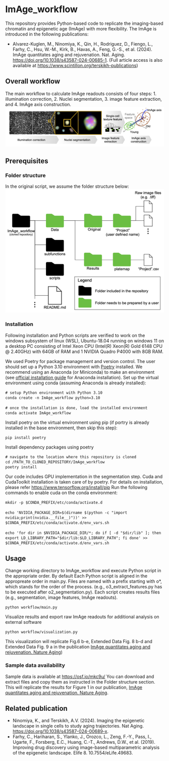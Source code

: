 # ImAge_workflow
This repository provides Python-based code to replicate the imaging-based chromatin and epigenetic age (ImAge) with more flexibility.
The ImAge is introduced in the following publications:
- Alvarez-Kuglen, M., Ninomiya, K., Qin, H., Rodriguez, D., Fiengo, L., Farhy, C., Hsu, W.-M., Kirk, B., Havas, A., Feng, G.-S., et al. (2024). ImAge quantitates aging and rejuvenation. Nat. Aging. https://doi.org/10.1038/s43587-024-00685-1.
(Full article access is also available at https://www.scintillon.org/terskikh-publications)

## Overall workflow
The main workflow to calculate ImAge readouts consists of four steps: 1. illumination correction, 2. Nuclei segmentation, 3. image feature extraction, and 4. ImAge axis construction.
![](/repo_assets/workflow.png)

## Prerequisites
### Folder structure
In the original script, we assume the folder structure below:
![](/repo_assets/folder.png)

### Installation
Following installation and Python scripts are verified to work on the windows subsystem of linux (WSL), Ubuntu-18.04 running on windows 11 on a desktop PC consisting of Intel Xeon CPU (Intel(R) Xeon(R) Gold 6148 CPU @ 2.40GHz) with 64GB of RAM and 1 NVIDIA Quadro P4000 with 8GB RAM.

We used Poetry for package management and version control. The user should set up a Python 3.10 environment with [Poetry](https://github.com/python-poetry/poetry) installed. 
We recommend using an Anaconda (or Miniconda) to make an environment (see [official installation guide](https://docs.anaconda.com/free/anaconda/install/) for Anaconda installation). Set up the virtual environment using conda (assuming Anaconda is already installed):
```
# setup Python environment with Python 3.10
conda create -n ImAge_workflow python=3.10

# once the installation is done, load the installed environment
conda activate ImAge_workflow
```

Install poetry on the virtual environment using pip (if portry is already installed in the base environment, then skip this step):
```
pip install poetry
```

Install dependency packages using poetry
```
# navigate to the location where this repository is cloned
cd /PATH_TO_CLONED_REPOSITORY/ImAge_workflow
poetry install
```

Our code includes GPU implementation in the segmentation step. Cuda and CudaToolkit installation is taken care of by poetry. For details on installation, please refer https://www.tensorflow.org/install/pip
Run the following commands to enable cuda on the conda environment:
```
mkdir -p $CONDA_PREFIX/etc/conda/activate.d

echo 'NVIDIA_PACKAGE_DIR=$(dirname $(python -c "import nvidia;print(nvidia.__file__)"))' >> $CONDA_PREFIX/etc/conda/activate.d/env_vars.sh

echo 'for dir in $NVIDIA_PACKAGE_DIR/*; do if [ -d "$dir/lib" ]; then export LD_LIBRARY_PATH="$dir/lib:$LD_LIBRARY_PATH"; fi done' >> $CONDA_PREFIX/etc/conda/activate.d/env_vars.sh

```
## Usage
Change working directory to ImAge_workflow and execute Python script in the appropriate order. By default Each Python script is aligned in the appropreate order in main.py. Files are named with a prefix starting with o*, which stands for the order of the process. (e.g., o3_extract_features.py has to be executed after o2_segmentation.py). Each script creates results files (e.g., segmentation, image features, ImAge readouts).

```shell
python workflow/main.py
```

Visualize results and export raw ImAge readouts for additional analysis on external software
```shell
python workflow/visualization.py
```
This visualization will replicate Fig.6 b-e, Extended Data Fig. 8 b-d and Extended Data Fig. 9 a in the publication [ImAge quantitates aging and rejuvenation. Nature Aging](https://www.nature.com/articles/s43587-024-00685-1))


### Sample data availability
Sample data is available at https://osf.io/mkc9u/
You can download and extract files and copy them as instructed in the Folder structure section. This will replicate the results for Figure 1 in our publication, [ImAge quantitates aging and rejuvenation. Nature Aging]([http://dx.doi.org/10.21203/rs.3.rs-3479973/v1](https://www.nature.com/articles/s43587-024-00685-1)).

## Related publication
- Ninomiya, K., and Terskikh, A.V. (2024). Imaging the epigenetic landscape in single cells to study aging trajectories. Nat Aging. https://doi.org/10.1038/s43587-024-00689-x.
- Farhy, C., Hariharan, S., Ylanko, J., Orozco, L., Zeng, F.-Y., Pass, I., Ugarte, F., Forsberg, E.C., Huang, C.-T., Andrews, D.W., et al. (2019). Improving drug discovery using image-based multiparametric analysis of the epigenetic landscape. Elife 8. 10.7554/eLife.49683.

